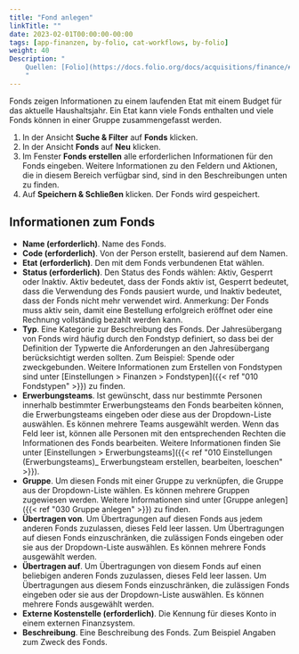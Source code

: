 ```yaml
---
title: "Fond anlegen"
linkTitle: ""
date: 2023-02-01T00:00:00-00:00
tags: [app-finanzen, by-folio, cat-workflows, by-folio]
weight: 40
Description: "
    Quellen: [Folio](https://docs.folio.org/docs/acquisitions/finance/#creating-a-fund) & [GBV](https://info.gbv.de/display/FOLIOGBVEXTERN/Folio:+Fond+anlegen)
    "
---
```


Fonds zeigen Informationen zu einem laufenden Etat mit einem Budget für das aktuelle Haushaltsjahr. Ein Etat kann viele Fonds enthalten und viele Fonds können in einer Gruppe zusammengefasst werden.

1.  In der Ansicht **Suche & Filter** auf **Fonds** klicken.
2.  In der Ansicht **Fonds** auf **Neu** klicken.
3.  Im Fenster **Fonds erstellen** alle erforderlichen Informationen für den Fonds eingeben. Weitere Informationen zu den Feldern und Aktionen, die in diesem Bereich verfügbar sind, sind in den Beschreibungen unten zu finden.
4.  Auf **Speichern & Schließen** klicken. Der Fonds wird gespeichert.

## Informationen zum Fonds

* **Name (erforderlich)**. Name des Fonds.
* **Code (erforderlich)**. Von der Person erstellt, basierend auf dem Namen.
* **Etat (erforderlich)**. Den mit dem Fonds verbundenen Etat wählen.
* **Status (erforderlich)**. Den Status des Fonds wählen: Aktiv, Gesperrt oder Inaktiv. Aktiv bedeutet, dass der Fonds aktiv ist, Gesperrt bedeutet, dass die Verwendung des Fonds pausiert wurde, und Inaktiv bedeutet, dass der Fonds nicht mehr verwendet wird. Anmerkung: Der Fonds muss aktiv sein, damit eine Bestellung erfolgreich eröffnet oder eine Rechnung vollständig bezahlt werden kann.
* **Typ**. Eine Kategorie zur Beschreibung des Fonds. Der Jahresübergang von Fonds wird häufig durch den Fondstyp definiert, so dass bei der Definition der Typwerte die Anforderungen an den Jahresübergang berücksichtigt werden sollten. Zum Beispiel: Spende oder zweckgebunden. Weitere Informationen zum Erstellen von Fondstypen sind unter [Einstellungen > Finanzen > Fondstypen]({{< ref "010 Fondstypen" >}}) zu finden.
* **Erwerbungsteams**. Ist gewünscht, dass nur bestimmte Personen innerhalb bestimmter Erwerbungsteams den Fonds bearbeiten können, die Erwerbungsteams eingeben oder diese aus der Dropdown-Liste auswählen. Es können mehrere Teams ausgewählt werden. Wenn das Feld leer ist, können alle Personen mit den entsprechenden Rechten die Informationen des Fonds bearbeiten. Weitere Informationen finden Sie unter [Einstellungen > Erwerbungsteams]({{< ref "010 Einstellungen (Erwerbungsteams)_ Erwerbungsteam erstellen, bearbeiten, loeschen" >}}).
* **Gruppe**. Um diesen Fonds mit einer Gruppe zu verknüpfen, die Gruppe aus der Dropdown-Liste wählen. Es können mehrere Gruppen zugewiesen werden. Weitere Informationen sind unter [Gruppe anlegen]({{< ref "030 Gruppe anlegen" >}}) zu finden.
* **Übertragen von**. Um Übertragungen auf diesen Fonds aus jedem anderen Fonds zuzulassen, dieses Feld leer lassen. Um Übertragungen auf diesen Fonds einzuschränken, die zulässigen Fonds eingeben oder sie aus der Dropdown-Liste auswählen. Es können mehrere Fonds ausgewählt werden.
* **Übertragen auf**. Um Übertragungen von diesem Fonds auf einen beliebigen anderen Fonds zuzulassen, dieses Feld leer lassen. Um Übertragungen aus diesem Fonds einzuschränken, die zulässigen Fonds eingeben oder sie aus der Dropdown-Liste auswählen. Es können mehrere Fonds ausgewählt werden.
* **Externe Kostenstelle (erforderlich)**. Die Kennung für dieses Konto in einem externen Finanzsystem.
* **Beschreibung**. Eine Beschreibung des Fonds. Zum Beispiel Angaben zum Zweck des Fonds.
